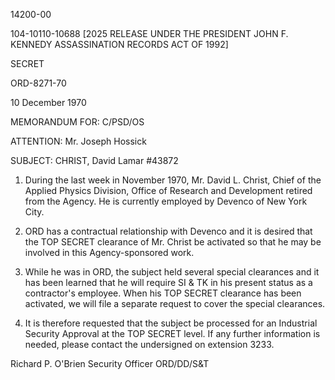 14200-00

104-10110-10688 [2025 RELEASE UNDER THE PRESIDENT JOHN F. KENNEDY ASSASSINATION RECORDS ACT OF 1992]

SECRET

ORD-8271-70

10 December 1970

MEMORANDUM FOR: C/PSD/OS

ATTENTION: Mr. Joseph Hossick

SUBJECT: CHRIST, David Lamar #43872

1. During the last week in November 1970, Mr. David L. Christ, Chief of the Applied Physics Division, Office of Research and Development retired from the Agency. He is currently employed by Devenco of New York City.

2. ORD has a contractual relationship with Devenco and it is desired that the TOP SECRET clearance of Mr. Christ be activated so that he may be involved in this Agency-sponsored work.

3. While he was in ORD, the subject held several special clearances and it has been learned that he will require SI & TK in his present status as a contractor's employee. When his TOP SECRET clearance has been activated, we will file a separate request to cover the special clearances.

4. It is therefore requested that the subject be processed for an Industrial Security Approval at the TOP SECRET level. If any further information is needed, please contact the undersigned on extension 3233.

Richard P. O'Brien
Security Officer
ORD/DD/S&T
